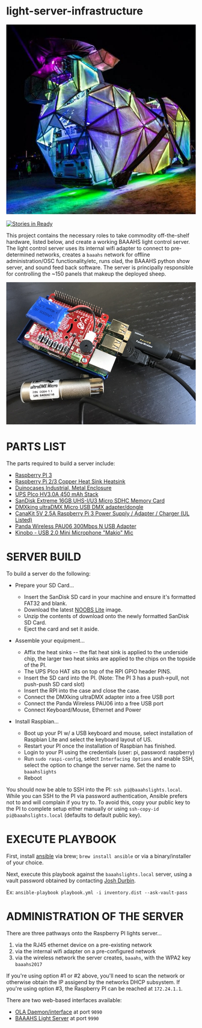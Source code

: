 # light-server-infrastructure

![Unit without top case](https://github.com/baaahs/light-server-infrastructure/blob/data/baaahs.jpg)

[![Stories in Ready](https://badge.waffle.io/baaahs/light-server-infrastructure.png?label=ready&title=Ready)](https://waffle.io/baaahs/light-server-infrastructure?utm_source=badge)

This project contains the necessary roles to take commodity off-the-shelf hardware, listed below, and create a working BAAAHS light control server. The light control server uses its internal wifi adapter to connect to pre-determined networks, creates a `baaahs` network for offline administration/OSC functionality/etc, runs olad, the BAAAHS python show server, and sound feed back software. The server is principally responsible for controlling the ~150 panels that makeup the deployed sheep.

![Unit without top case](https://github.com/baaahs/light-server-infrastructure/blob/data/baaahs_server_without_top_case.jpg)

# PARTS LIST
The parts required to build a server include:

- [Raspberry PI 3](https://www.raspberrypi.org/products/raspberry-pi-3-model-b/)
- [Raspberry Pi 2/3 Copper Heat Sink Heatsink](https://www.amazon.com/gp/product/B01GM9EYQ8)
- [Duinocases Industrial, Metal Enclosure](http://www.duinocases.com/store/raspberry-pi-enclosures/duinocase-b-enclosure-for-the-raspberry-pi-b/)
- [UPS PIco HV3.0A 450 mAh Stack](http://www.pimodulescart.com/shop/item.aspx?itemid=30)
- [SanDisk Extreme 16GB UHS-I/U3 Micro SDHC Memory Card](https://www.amazon.com/gp/product/B00M55BX3G)
- [DMXking ultraDMX Micro USB DMX adapter/dongle](https://www.amazon.com/gp/product/B00T8OKM98/)
- [CanaKit 5V 2.5A Raspberry Pi 3 Power Supply / Adapter / Charger (UL Listed)](https://www.amazon.com/CanaKit-Raspberry-Supply-Adapter-Charger/dp/B00MARDJZ4/)
- [Panda Wireless PAU06 300Mbps N USB Adapter](https://www.amazon.com/Panda-Wireless-PAU06-300Mbps-Adapter/dp/B00JDVRCI0)
- [Kinobo - USB 2.0 Mini Microphone "Makio" Mic](https://www.amazon.com/gp/product/B00IR8R7WQ)

# SERVER BUILD
To build a server do the following:

- Prepare your SD Card...
  - Insert the SanDisk SD card in your machine and ensure it's formatted FAT32 and blank.
  - Download the latest [NOOBS Lite](https://downloads.raspberrypi.org/NOOBS_lite_latest) image.
  - Unzip the contents of download onto the newly formatted SanDisk SD Card.
  - Eject the card and set it aside.

- Assemble your equipment...
  - Affix the heat sinks -- the flat heat sink is applied to the underside chip, the larger two heat sinks are applied to the chips on the topside of the PI.
  - The UPS PIco HAT sits on top of the RPI GPIO header PINS.
  - Insert the SD card into the PI. (Note: The PI 3 has a push->pull, not push-push SD card slot)
  - Insert the RPI into the case and close the case.
  - Connect the DMXking ultraDMX adapter into a free USB port
  - Connect the Panda Wireless PAU06 into a free USB port
  - Connect Keyboard/Mouse, Ethernet and Power

- Install Raspbian...
  - Boot up your PI w/ a USB keyboard and mouse, select installation of Raspbian Lite and select the keyboard layout of US.
  - Restart your PI once the installation of Raspbian has finished.
  - Login to your PI using the credentials (user: pi, password: raspberry)
  - Run `sudo raspi-config`, select `Interfacing Options` and enable SSH, select the option to change the server name. Set the name to `baaahslights`
  - Reboot
    
You should now be able to SSH into the PI: `ssh pi@baaahslights.local`. While you can SSH to the PI via password authentication, Ansible prefers not to and
  will complain if you try to. To avoid this, copy your public key to the PI to complete setup either manually or using `ssh-copy-id pi@baaahslights.local` (defaults to default public key).   
 
# EXECUTE PLAYBOOK
First, install [ansible](http://docs.ansible.com/ansible/index.html) via brew; `brew install ansible` or via a binary/installer of your choice.

Next, execute this playbook against the `baaahslights.local` server, using a vault password obtained by contacting [Josh Durbin](https://github.com/joshdurbin).

Ex: `ansible-playbook playbook.yml -i inventory.dist --ask-vault-pass`
 
# ADMINISTRATION OF THE SERVER
There are three pathways onto the Raspberry PI lights server...

1. via the RJ45 ethernet device on a pre-existing network
2. via the internal wifi adapter on a pre-configured network
3. via the wireless network the server creates, `baaahs`, with the WPA2 key `baaahs2017`

If you're using option #1 or #2 above, you'll need to scan the network or otherwise obtain the IP assigend by the
networks DHCP subsystem. If you're using option #3, the Raspberry PI can be reached at `172.24.1.1`.

There are two web-based interfaces available:

- [OLA Daemon/interface](http://baaahslights.local:9090/new/#/) at port `9090`
- [BAAAHS Light Server](http://baaahslights.local:9990/) at port `9990`
